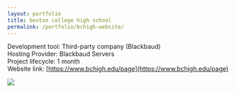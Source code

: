 ```yaml
---
layout: portfolio
title: boston college high school
permalink: /portfolio/bchigh-website/
---
```


Development tool: Third-party company (Blackbaud)   
Hosting Provider: Blackbaud Servers     
Project lifecycle: 1 month     
Website link: [https://www.bchigh.edu/page](https://www.bchigh.edu/page)

<img src="/img/full/bch/full-bch-homepage.png">
